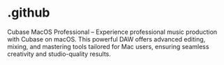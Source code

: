 # .github
Cubase MacOS Professional – Experience professional music production with Cubase on macOS. This powerful DAW offers advanced editing, mixing, and mastering tools tailored for Mac users, ensuring seamless creativity and studio-quality results.
